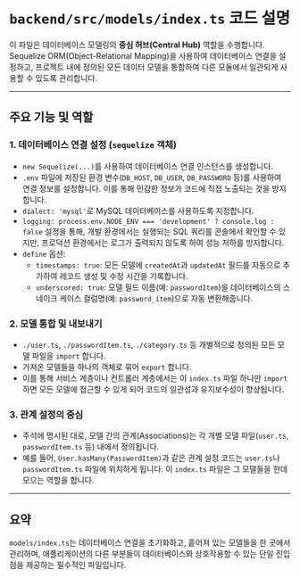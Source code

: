 # `backend/src/models/index.ts` 코드 설명

이 파일은 데이터베이스 모델링의 **중심 허브(Central Hub)** 역할을 수행합니다. Sequelize ORM(Object-Relational Mapping)을 사용하여 데이터베이스 연결을 설정하고, 프로젝트 내에 정의된 모든 데이터 모델을 통합하여 다른 모듈에서 일관되게 사용할 수 있도록 관리합니다.

---

## 주요 기능 및 역할

### 1. 데이터베이스 연결 설정 (`sequelize` 객체)

-   `new Sequelize(...)`를 사용하여 데이터베이스 연결 인스턴스를 생성합니다.
-   `.env` 파일에 저장된 환경 변수(`DB_HOST`, `DB_USER`, `DB_PASSWORD` 등)를 사용하여 연결 정보를 설정합니다. 이를 통해 민감한 정보가 코드에 직접 노출되는 것을 방지합니다.
-   `dialect: 'mysql'`로 MySQL 데이터베이스를 사용하도록 지정합니다.
-   `logging: process.env.NODE_ENV === 'development' ? console.log : false` 설정을 통해, 개발 환경에서는 실행되는 SQL 쿼리를 콘솔에서 확인할 수 있지만, 프로덕션 환경에서는 로그가 출력되지 않도록 하여 성능 저하를 방지합니다.
-   `define` 옵션:
    -   `timestamps: true`: 모든 모델에 `createdAt`과 `updatedAt` 필드를 자동으로 추가하여 레코드 생성 및 수정 시간을 기록합니다.
    -   `underscored: true`: 모델 필드 이름(예: `passwordItem`)을 데이터베이스의 스네이크 케이스 컬럼명(예: `password_item`)으로 자동 변환해줍니다.

### 2. 모델 통합 및 내보내기

-   `./user.ts`, `./passwordItem.ts`, `./category.ts` 등 개별적으로 정의된 모든 모델 파일을 `import` 합니다.
-   가져온 모델들을 하나의 객체로 묶어 `export` 합니다.
-   이를 통해 서비스 계층이나 컨트롤러 계층에서는 이 `index.ts` 파일 하나만 `import`하면 모든 모델에 접근할 수 있게 되어 코드의 일관성과 유지보수성이 향상됩니다.

### 3. 관계 설정의 중심

-   주석에 명시된 대로, 모델 간의 관계(Associations)는 각 개별 모델 파일(`user.ts`, `passwordItem.ts` 등) 내에서 정의됩니다.
-   예를 들어, `User.hasMany(PasswordItem)`과 같은 관계 설정 코드는 `user.ts`나 `passwordItem.ts` 파일에 위치하게 됩니다. 이 `index.ts` 파일은 그 모델들을 한데 모으는 역할을 합니다.

---

## 요약

`models/index.ts`는 데이터베이스 연결을 초기화하고, 흩어져 있는 모델들을 한 곳에서 관리하며, 애플리케이션의 다른 부분들이 데이터베이스와 상호작용할 수 있는 단일 진입점을 제공하는 필수적인 파일입니다.
